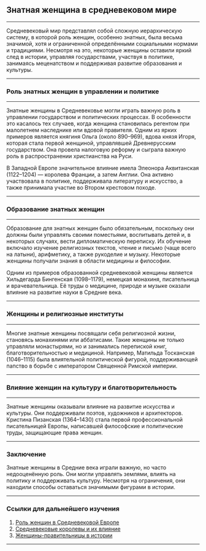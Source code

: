 
## **Знатная женщина в средневековом мире**

---
Средневековый мир представлял собой сложную иерархическую систему, в которой роль женщин, особенно знатных, была весьма значимой, хотя и ограниченной определёнными социальными нормами и традициями. Несмотря на это, некоторые женщины оставили яркий след в истории, управляя государствами, участвуя в политике, занимаясь меценатством и поддерживая развитие образования и культуры.

---
### **Роль знатных женщин в управлении и политике**

---
Знатные женщины в Средневековье могли играть важную роль в управлении государством и политических процессах. В особенности это касалось тех случаев, когда женщина становилась регентом при малолетнем наследнике или вдовой правителя. Одним из ярких примеров является княгиня Ольга (около 890–969), вдова князя Игоря, которая стала первой женщиной, управлявшей Древнерусским государством. Она провела налоговую реформу и сыграла важную роль в распространении христианства на Руси.

В Западной Европе значительное влияние имела Элеонора Аквитанская (1122–1204) — королева Франции, а затем Англии. Она активно участвовала в политике, поддерживала литературу и искусство, а также принимала участие во Втором крестовом походе.

---
### **Образование знатных женщин**

---
Образование для знатных женщин было обязательным, поскольку они должны были управлять своими поместьями, воспитывать детей и, в некоторых случаях, вести дипломатическую переписку. Их обучение включало изучение религиозных текстов, чтение и письмо (чаще всего на латыни), арифметику, а также рукоделие и музыку. Некоторые женщины получали знания в области медицины и философии.

Одним из примеров образованной средневековой женщины является Хильдегарда Бингенская (1098–1179), немецкая монахиня, писательница и врачевательница. Её труды о медицине, природе и музыке оказали влияние на развитие науки в Средние века.

---
### **Женщины и религиозные институты**

---
Многие знатные женщины посвящали себя религиозной жизни, становясь монахинями или аббатисами. Такие женщины не только управляли монастырями, но и занимались перепиской книг, благотворительностью и медициной. Например, Матильда Тосканская (1046–1115) была влиятельной политической фигурой, поддерживающей папство в борьбе с императором Священной Римской империи.

---
### **Влияние женщин на культуру и благотворительность**

---
Знатные женщины оказывали влияние на развитие искусства и культуры. Они поддерживали поэтов, художников и архитекторов. Кристина Пизанская (1364–1430) стала первой профессиональной писательницей Европы, написавшей философские и политические труды, защищающие права женщин.

---
### **Заключение**

Знатные женщины в Средние века играли важную, но часто недооценённую роль. Они могли управлять землями, влиять на политику и поддерживать культуру. Несмотря на ограничения, они находили способы оставаться значимыми фигурами в истории.

---
### **Ссылки для дальнейшего изучения**

1. [Роль женщин в Средневековой Европе](https://historiamundi.ru/worldhistory/z01000249-zhenshhiny-v-srednie-veka)
2. [Средневековые королевы и их влияние](https://smapse.ru/istoriya-zhenskogo-obrazovaniya-ot-antichnosti-do-nachala-xx-veka/)
3. [Женщины-правительницы в истории](https://infourok.ru/statya-na-temu-srednevekovye-praviteljcy-zhenshhiny-219874.html)

---


